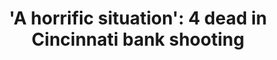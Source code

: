 ---
order: 4
title: "'A horrific situation': 4 dead in Cincinnati bank shooting"
authors:
    - Angie Wang
    - Dan Sewell
    
categories:
    - story
    - video
link: https://www.apnews.com/9e14b6229af04b55af5d03459b4fd945
redirect: true
photo:
    filename: bank-shooting.jpg
---